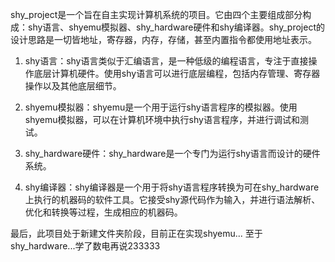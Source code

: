 shy_project是一个旨在自主实现计算机系统的项目。它由四个主要组成部分构成：shy语言、shyemu模拟器、shy_hardware硬件和shy编译器。shy_project的设计思路是一切皆地址，寄存器，内存，存储，甚至内置指令都使用地址表示。

1. shy语言：shy语言类似于汇编语言，是一种低级的编程语言，专注于直接操作底层计算机硬件。使用shy语言可以进行底层编程，包括内存管理、寄存器操作以及其他底层细节。

2. shyemu模拟器：shyemu是一个用于运行shy语言程序的模拟器。使用shyemu模拟器，可以在计算机环境中执行shy语言程序，并进行调试和测试。

3. shy_hardware硬件：shy_hardware是一个专门为运行shy语言而设计的硬件系统。

4. shy编译器：shy编译器是一个用于将shy语言程序转换为可在shy_hardware上执行的机器码的软件工具。它接受shy源代码作为输入，并进行语法解析、优化和转换等过程，生成相应的机器码。

最后，此项目处于新建文件夹阶段，目前正在实现shyemu...
至于shy_hardware...学了数电再说233333



